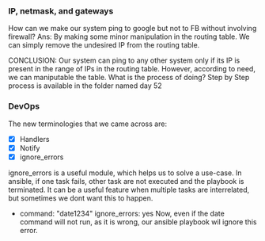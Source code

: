 
 ### IP, netmask, and gateways
 How can we make our system ping to google but not to FB without involving firewall?
 Ans: By making some minor manipulation in the routing table.
 We can simply remove the undesired IP from the routing table. 

 CONCLUSION:
  Our system can ping to any other system only if its IP is present in the range of IPs in the routing table.
  However, according to need, we can maniputable the table. What is the process of doing? Step by Step process is available in the folder named day 52

 ### DevOps
  The new terminologies that we came across are:
  - [x] Handlers
  - [x] Notify
  - [x] ignore_errors

  ignore_errors is a useful module, which helps us to solve a use-case. In ansible, if one task fails, other task are not executed and the playbook is terminated. It can be a useful feature when multiple tasks are interrelated, but sometimes we dont want this to happen.

  - command: "date1234"
     ignore_errors: yes
  Now, even if the date command will not run, as it is wrong, our ansible playbook wil ignore this error.
